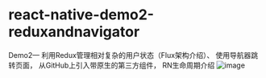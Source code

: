 # react-native-demo2-reduxandnavigator
Demo2—
利用Redux管理相对复杂的用户状态（Flux架构介绍）、
使用导航器跳转页面，
从GitHub上引入带原生的第三方组件，
RN生命周期介绍
![image](https://github.com/yujiesuperman/react-native-demo2-reduxandnavigator/blob/master/secondRNapp/effect_picture/demo2%E6%BC%94%E7%A4%BA.gif?raw=true)
